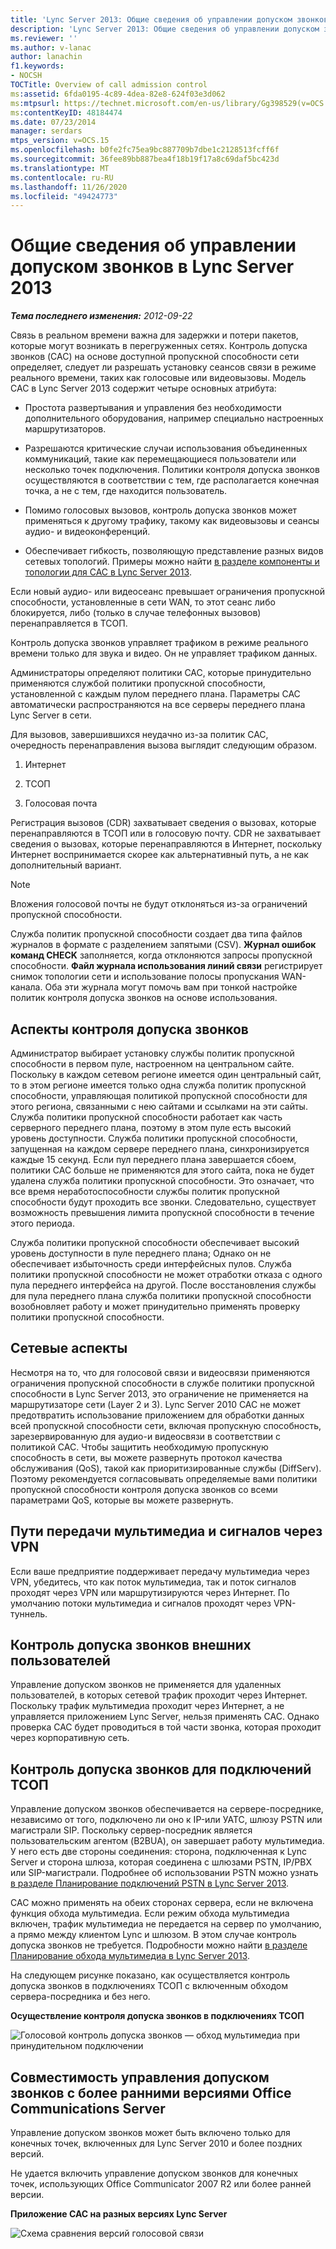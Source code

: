 ```yaml
---
title: 'Lync Server 2013: Общие сведения об управлении допуском звонков'
description: 'Lync Server 2013: Общие сведения об управлении допуском звонков.'
ms.reviewer: ''
ms.author: v-lanac
author: lanachin
f1.keywords:
- NOCSH
TOCTitle: Overview of call admission control
ms:assetid: 6fda0195-4c89-4dea-82e8-624f03e3d062
ms:mtpsurl: https://technet.microsoft.com/en-us/library/Gg398529(v=OCS.15)
ms:contentKeyID: 48184474
ms.date: 07/23/2014
manager: serdars
mtps_version: v=OCS.15
ms.openlocfilehash: b0fe2fc75ea9bc887709b7dbe1c2128513fcff6f
ms.sourcegitcommit: 36fee89bb887bea4f18b19f17a8c69daf5bc423d
ms.translationtype: MT
ms.contentlocale: ru-RU
ms.lasthandoff: 11/26/2020
ms.locfileid: "49424773"
---
```

# <a name="overview-of-call-admission-control-in-lync-server-2013"></a>Общие сведения об управлении допуском звонков в Lync Server 2013

<div data-xmlns="http://www.w3.org/1999/xhtml">

<div class="topic" data-xmlns="http://www.w3.org/1999/xhtml" data-msxsl="urn:schemas-microsoft-com:xslt" data-cs="https://msdn.microsoft.com/">

<div data-asp="https://msdn2.microsoft.com/asp">



</div>

<div id="mainSection">

<div id="mainBody">

<span> </span>

_**Тема последнего изменения:** 2012-09-22_

Связь в реальном времени важна для задержки и потери пакетов, которые могут возникать в перегруженных сетях. Контроль допуска звонков (CAC) на основе доступной пропускной способности сети определяет, следует ли разрешать установку сеансов связи в режиме реального времени, таких как голосовые или видеовызовы. Модель CAC в Lync Server 2013 содержит четыре основных атрибута:

  - Простота развертывания и управления без необходимости дополнительного оборудования, например специально настроенных маршрутизаторов.

  - Разрешаются критические случаи использования объединенных коммуникаций, такие как перемещающиеся пользователи или несколько точек подключения. Политики контроля допуска звонков осуществляются в соответствии с тем, где располагается конечная точка, а не с тем, где находится пользователь.

  - Помимо голосовых вызовов, контроль допуска звонков может применяться к другому трафику, такому как видеовызовы и сеансы аудио- и видеоконференций.

  - Обеспечивает гибкость, позволяющую представление разных видов сетевых топологий. Примеры можно найти [в разделе компоненты и топологии для CAC в Lync Server 2013](lync-server-2013-components-and-topologies-for-cac.md).

Если новый аудио- или видеосеанс превышает ограничения пропускной способности, установленные в сети WAN, то этот сеанс либо блокируется, либо (только в случае телефонных вызовов) перенаправляется в ТСОП.

Контроль допуска звонков управляет трафиком в режиме реального времени только для звука и видео. Он не управляет трафиком данных.

Администраторы определяют политики CAC, которые принудительно применяются службой политики пропускной способности, установленной с каждым пулом переднего плана. Параметры CAC автоматически распространяются на все серверы переднего плана Lync Server в сети.

Для вызовов, завершившихся неудачно из-за политик CAC, очередность перенаправления вызова выглядит следующим образом.

1.  Интернет

2.  ТСОП

3.  Голосовая почта

Регистрация вызовов (CDR) захватывает сведения о вызовах, которые перенаправляются в ТСОП или в голосовую почту. CDR не захватывает сведения о вызовах, которые перенаправляются в Интернет, поскольку Интернет воспринимается скорее как альтернативный путь, а не как дополнительный вариант.

<div>


> [!NOTE]  
> Вложения голосовой почты не будут отклоняться из-за ограничений пропускной способности.



</div>

Служба политик пропускной способности создает два типа файлов журналов в формате с разделением запятыми (CSV). **Журнал ошибок команд CHECK** заполняется, когда отклоняются запросы пропускной способности. **Файл журнала использования линий связи** регистрирует снимок топологии сети и использование полосы пропускания WAN-канала. Оба эти журнала могут помочь вам при тонкой настройке политик контроля допуска звонков на основе использования.

<div>

## <a name="call-admission-control-considerations"></a>Аспекты контроля допуска звонков

Администратор выбирает установку службы политик пропускной способности в первом пуле, настроенном на центральном сайте. Поскольку в каждом сетевом регионе имеется один центральный сайт, то в этом регионе имеется только одна служба политик пропускной способности, управляющая политикой пропускной способности для этого региона, связанными с нею сайтами и ссылками на эти сайты. Служба политики пропускной способности работает как часть серверного переднего плана, поэтому в этом пуле есть высокий уровень доступности. Служба политики пропускной способности, запущенная на каждом сервере переднего плана, синхронизируется каждые 15 секунд. Если пул переднего плана завершается сбоем, политики CAC больше не применяются для этого сайта, пока не будет удалена служба политики пропускной способности. Это означает, что все время неработоспособности службы политик пропускной способности будут проходить все звонки. Следовательно, существует возможность превышения лимита пропускной способности в течение этого периода.

Служба политики пропускной способности обеспечивает высокий уровень доступности в пуле переднего плана; Однако он не обеспечивает избыточность среди интерфейсных пулов. Служба политики пропускной способности не может отработки отказа с одного пула переднего интерфейса на другой. После восстановления службы для пула переднего плана служба политики пропускной способности возобновляет работу и может принудительно применять проверку политики пропускной способности.

<div>

## <a name="network-considerations"></a>Сетевые аспекты

Несмотря на то, что для голосовой связи и видеосвязи применяются ограничения пропускной способности в службе политики пропускной способности в Lync Server 2013, это ограничение не применяется на маршрутизаторе сети (Layer 2 и 3). Lync Server 2010 CAC не может предотвратить использование приложением для обработки данных всей пропускной способности сети, включая пропускную способность, зарезервированную для аудио-и видеосвязи в соответствии с политикой CAC. Чтобы защитить необходимую пропускную способность в сети, вы можете развернуть протокол качества обслуживания (QoS), такой как приоритизированные службы (DiffServ). Поэтому рекомендуется согласовывать определяемые вами политики пропускной способности контроля допуска звонков со всеми параметрами QoS, которые вы можете развернуть.

</div>

<div>

## <a name="media-and-signaling-paths-over-vpn"></a>Пути передачи мультимедиа и сигналов через VPN

Если ваше предприятие поддерживает передачу мультимедиа через VPN, убедитесь, что как поток мультимедиа, так и поток сигналов проходят через VPN или маршрутизируются через Интернет. По умолчанию потоки мультимедиа и сигналов проходят через VPN-туннель.

</div>

<div>

## <a name="call-admission-control-of-outside-users"></a>Контроль допуска звонков внешних пользователей

Управление допуском звонков не применяется для удаленных пользователей, в которых сетевой трафик проходит через Интернет. Поскольку трафик мультимедиа проходит через Интернет, а не управляется приложением Lync Server, нельзя применять CAC. Однако проверка CAC будет проводиться в той части звонка, которая проходит через корпоративную сеть.

</div>

<div>

## <a name="call-admission-control-of-pstn-connections"></a>Контроль допуска звонков для подключений ТСОП

Управление допуском звонков обеспечивается на сервере-посреднике, независимо от того, подключено ли оно к IP-или УАТС, шлюзу PSTN или магистрали SIP. Поскольку сервер-посредник является пользовательским агентом (B2BUA), он завершает работу мультимедиа. У него есть две стороны соединения: сторона, подключенная к Lync Server и сторона шлюза, которая соединена с шлюзами PSTN, IP/PBX или SIP-магистрали. Подробнее об использовании PSTN можно узнать [в разделе Планирование подключений PSTN в Lync Server 2013](lync-server-2013-planning-for-pstn-connectivity.md).

CAC можно применять на обеих сторонах сервера, если не включена функция обхода мультимедиа. Если режим обхода мультимедиа включен, трафик мультимедиа не передается на сервер по умолчанию, а прямо между клиентом Lync и шлюзом. В этом случае контроль допуска звонков не требуется. Подробности можно найти [в разделе Планирование обхода мультимедиа в Lync Server 2013](lync-server-2013-planning-for-media-bypass.md).

На следующем рисунке показано, как осуществляется контроль допуска звонков в подключениях ТСОП с включенным обходом сервера-посредника и без него.

**Осуществление контроля допуска звонков в подключениях ТСОП**

![Голосовой контроль допуска звонков — обход мультимедиа при принудительном подключении](images/Gg398703.4d66d529-0912-4de1-abec-266f54272eb3(OCS.15).jpg "Голосовой контроль допуска звонков — обход мультимедиа при принудительном подключении")

</div>

<div>

## <a name="compatibility-of-call-admission-control-with-earlier-versions-of-office-communications-server"></a>Совместимость управления допуском звонков с более ранними версиями Office Communications Server

Управление допуском звонков может быть включено только для конечных точек, включенных для Lync Server 2010 и более поздних версий.

Не удается включить управление допуском звонков для конечных точек, использующих Office Communicator 2007 R2 или более ранней версии.

**Приложение CAC на разных версиях Lync Server**

![Схема сравнения версий голосовой связи](images/Gg398529.fdbfee7e-15fc-445b-949d-8d61e61ac350(OCS.15).jpg "Схема сравнения версий голосовой связи")

</div>

</div>

</div>

<span> </span>

</div>

</div>

</div>

